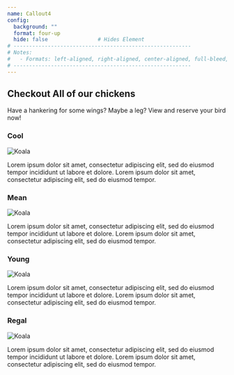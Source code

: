 ```yaml
---
name: Callout4
config:
  background: ""
  format: four-up
  hide: false                # Hides Element
# ---------------------------------------------------------
# Notes:
#   - Formats: left-aligned, right-aligned, center-aligned, full-bleed, big-numbers
# ---------------------------------------------------------
---
```


<!--
  Notes:
 -->

## Checkout All of our chickens

Have a hankering for some wings? Maybe a leg? View and reserve your bird now!


<section>
  <section>

  ### Cool

  ![Koala](/images/coop-4.png)

  Lorem ipsum dolor sit amet, consectetur adipiscing elit, sed do eiusmod tempor incididunt ut labore et dolore. Lorem ipsum dolor sit amet, consectetur adipiscing elit, sed do eiusmod tempor.

  </section>


  <section>

  ### Mean

  ![Koala](/images/coop-4.png)

  Lorem ipsum dolor sit amet, consectetur adipiscing elit, sed do eiusmod tempor incididunt ut labore et dolore. Lorem ipsum dolor sit amet, consectetur adipiscing elit, sed do eiusmod tempor.

  </section>
</section>

<section>
  <section>

  ### Young

  ![Koala](/images/coop-4.png)

  Lorem ipsum dolor sit amet, consectetur adipiscing elit, sed do eiusmod tempor incididunt ut labore et dolore. Lorem ipsum dolor sit amet, consectetur adipiscing elit, sed do eiusmod tempor.

  </section>


  <section>

  ### Regal

  ![Koala](/images/coop-4.png)

  Lorem ipsum dolor sit amet, consectetur adipiscing elit, sed do eiusmod tempor incididunt ut labore et dolore. Lorem ipsum dolor sit amet, consectetur adipiscing elit, sed do eiusmod tempor.

  </section>
</section>



